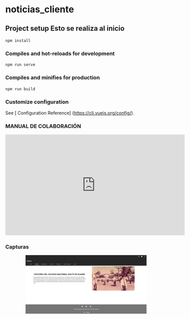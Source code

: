 
# noticias_cliente

## Project setup  Esto se realiza al inicio
```
npm install
```

### Compiles and hot-reloads for development
```
npm run serve
```

### Compiles and minifies for production
```
npm run build
```

### Customize configuration
See [ Configuration Reference] (https://cli.vuejs.org/config/).

### MANUAL DE COLABORACIÓN

<iframe width="560" height="315" src="https://www.youtube.com/embed/hncREriQKYM?si=_T7XV-1jiq_q06xf" title="YouTube video player" frameborder="0" allow="accelerometer; autoplay; clipboard-write; encrypted-media; gyroscope; picture-in-picture; web-share" referrerpolicy="strict-origin-when-cross-origin" allowfullscreen></iframe>

### Capturas


<p align="center">
  <img src="src/assets/imagenes/desarrolladores/preview.png" alt="Vista previa del proyecto" width="75%">
</p>